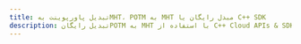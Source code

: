 ---title: تبدیل پاورپوینت بهMHT، POTM به MHT مبدل رایگان یا C++ SDKdescription: تبدیل رایگانPOTM به MHT با استفاده از C++ Cloud APIs & SDK. همچنین اسناد Microsoft PowerPoint را در Cloud ایجاد، ویرایش و رندر کنید.---
